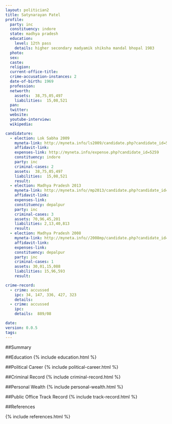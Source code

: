 ```yaml
---
layout: politician2
title: Satynarayan Patel
profile: 
  party: inc
  constituency: indore
  state: madhya pradesh
  education: 
    level: 12th pass
    details: higher secondary madyamik shiksha mandal bhopal 1983
  photo: 
  sex: 
  caste: 
  religion: 
  current-office-title: 
  crime-accusation-instances: 2
  date-of-birth: 1969
  profession: 
  networth: 
    assets:  38,75,05,497
    liabilities:  15,08,521
  pan: 
  twitter: 
  website: 
  youtube-interview: 
  wikipedia: 

candidature: 
  - election: Lok Sabha 2009
    myneta-link: http://myneta.info/ls2009/candidate.php?candidate_id=5259
    affidavit-link: 
    expenses-link: http://myneta.info/expense.php?candidate_id=5259
    constituency: indore 
    party: inc
    criminal-cases: 2
    assets:  38,75,05,497
    liabilities:  15,08,521
    result:  
  - election: Madhya Pradesh 2013
    myneta-link: http://myneta.info//mp2013/candidate.php?candidate_id=1100
    affidavit-link: 
    expenses-link: 
    constituency: depalpur 
    party: inc
    criminal-cases: 3
    assets: 70,96,45,201
    liabilities: 2,13,40,813
    result:  
  - election: Madhya Pradesh 2008
    myneta-link: http://myneta.info//2008mp/candidate.php?candidate_id=175
    affidavit-link: 
    expenses-link: 
    constituency: depalpur 
    party: inc
    criminal-cases: 1
    assets: 30,01,15,088
    liabilities: 15,96,593
    result:  

crime-record: 
  - crime: accussed
    ipc: 34, 147, 336, 427, 323
    details:    
  - crime: accussed
    ipc: 
    details:  889/08  

date: 
version: 0.0.5
tags: 
---
```

##Summary


##Education
{% include education.html %}


##Political Career
{% include political-career.html %}


##Criminal Record
{% include criminal-record.html %}


##Personal Wealth
{% include personal-wealth.html %}


##Public Office Track Record
{% include track-record.html %}


##References


{% include references.html %}